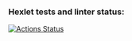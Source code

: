### Hexlet tests and linter status:
[![Actions Status](https://github.com/VeraVLVlas/frontend-project-lvl3/workflows/hexlet-check/badge.svg)](https://github.com/VeraVLVlas/frontend-project-lvl3/actions)